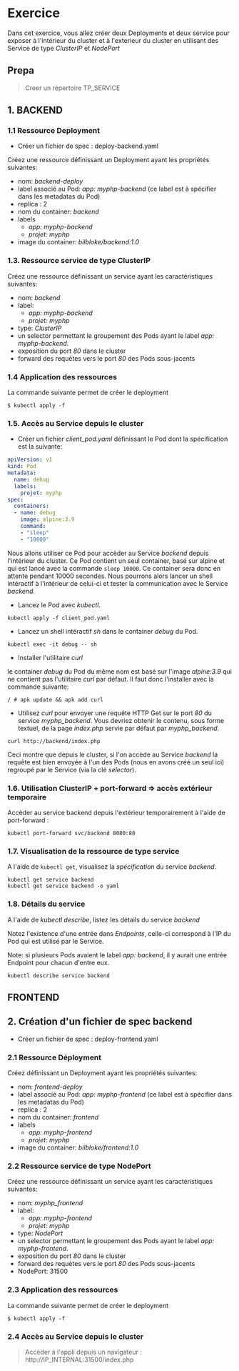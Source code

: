 # Exercice

Dans cet exercice, vous allez créer deux Deployments et deux service pour exposer à l'intérieur du cluster et à l'exterieur du cluster en utilisant des Service de type *ClusterIP* et *NodePort*

## Prepa 

> Creer un répertoire TP_SERVICE

## 1. BACKEND


### 1.1 Ressource Deployment

- Créer un fichier de spec : deploy-backend.yaml

Créez une ressource définissant un Deployment ayant les propriétés suivantes:

- nom: *backend-deploy*
- label associé au Pod: *app: myphp-backend* (ce label est à spécifier dans les metadatas du Pod)
- replica : 2
- nom du container: *backend*
- labels
    - *app: myphp-backend*
    - *projet: myphp*
- image du container: *bilbloke/backend:1.0*


### 1.3. Ressource service de type ClusterIP

Créez une ressource définissant un service ayant les caractéristiques suivantes:
- nom: *backend*
- label: 
    - *app: myphp-backend*
    - *projet: myphp*
- type: *ClusterIP*
- un selector permettant le groupement des Pods ayant le label *app: myphp-backend*.
- exposition du port *80* dans le cluster
- forward des requètes vers le port *80* des Pods sous-jacents

### 1.4 Application des ressources

La commande suivante permet de créer le deployment

```
$ kubectl apply -f 
```

### 1.5. Accès au Service depuis le cluster

- Créer un fichier *client_pod.yaml* définissant le Pod dont la spécification est la suivante:

```yaml
apiVersion: v1
kind: Pod
metadata:
  name: debug
  labels: 
    projet: myphp
spec:
  containers:
  - name: debug
    image: alpine:3.9
    command:
    - "sleep"
    - "10000"
```

Nous allons utiliser ce Pod pour accèder au Service *backend* depuis l'intérieur du cluster. Ce Pod contient un seul container, basé sur alpine et qui est lancé avec la commande `sleep 10000`. Ce container sera donc en attente pendant 10000 secondes. Nous pourrons alors lancer un shell intéractif à l'intérieur de celui-ci et tester la communication avec le Service *backend*.

- Lancez le Pod avec *kubectl*.

```kubectl apply -f client_pod.yaml```

- Lancez un shell intéractif *sh* dans le container *debug* du Pod.

```kubectl exec -it debug -- sh```

- Installer l'utilitaire *curl*

le container *debug* du Pod du même nom est basé sur l'image *alpine:3.9* qui ne contient pas l'utilitaire *curl* par défaut. Il faut donc l'installer avec la commande suivante:

```
/ # apk update && apk add curl
```

- Utilisez *curl* pour envoyer une requête HTTP Get sur le port *80* du service *myphp_backend*.
Vous devriez obtenir le contenu, sous forme textuel, de la page *index.php* servie par défaut par *myphp_backend*.

```
curl http://backend/index.php
```

Ceci montre que depuis le cluster, si l'on accède au Service *backend* la requête est bien envoyée à l'un des Pods (nous en avons créé un seul ici) regroupé par le Service (via la clé *selector*).

### 1.6. Utilisation ClusterIP + port-forward => accès extérieur temporaire

Accèder au service backend depuis l'extérieur temporairement à l'aide de port-forward :

```kubectl port-forward svc/backend 8080:80```

### 1.7. Visualisation de la ressource de type service 

A l'aide de `kubectl get`, visualisez la *spécification* du service *backend*.

```
kubectl get service backend
kubectl get service backend -o yaml
```


### 1.8. Détails du service

A l'aide de *kubectl describe*, listez les détails du service *backend*

Notez l'existence d'une entrée dans *Endpoints*, celle-ci correspond à l'IP du Pod qui est utilisé par le Service.

Note: si plusieurs Pods avaient le label *app: backend*, il y aurait une entrée Endpoint pour chacun d'entre eux.

```kubectl describe service backend```


## FRONTEND

## 2. Création d'un fichier de spec backend

- Créer un fichier de spec : deploy-frontend.yaml


### 2.1 Ressource Déployment

Créez définissant un Deployment ayant les propriétés suivantes:

- nom: *frontend-deploy*
- label associé au Pod: *app: myphp-frontend* (ce label est à spécifier dans les metadatas du Pod)
- replica : 2
- nom du container: *frontend*
- labels
    - *app: myphp-frontend*
    - *projet: myphp*
- image du container: *bilbloke/frontend:1.0*


### 2.2 Ressource service de type NodePort

Créez une ressource définissant un service ayant les caractéristiques suivantes:
- nom: *myphp_frontend*
- label: 
    - *app: myphp-frontend*
    - *projet: myphp*
- type: *NodePort*
- un selector permettant le groupement des Pods ayant le label *app: myphp-frontend*.
- exposition du port *80* dans le cluster
- forward des requètes vers le port *80* des Pods sous-jacents
- NodePort: 31500

### 2.3 Application des ressources

La commande suivante permet de créer le deployment

```
$ kubectl apply -f 
```

### 2.4 Accès au Service depuis le cluster

> Accèder à l'appli depuis un navigateur : http://IP_INTERNAL:31500/index.php